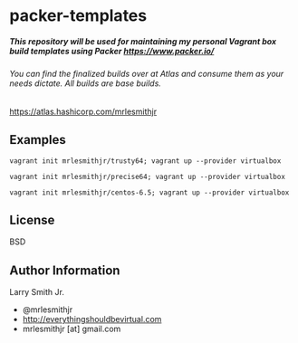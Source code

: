 # packer-templates
##### This repository will be used for maintaining my personal Vagrant box build templates using Packer https://www.packer.io/
###### You can find the finalized builds over at Atlas and consume them as your needs dictate. All builds are base builds.

https://atlas.hashicorp.com/mrlesmithjr

Examples
-------
````
vagrant init mrlesmithjr/trusty64; vagrant up --provider virtualbox
````
````
vagrant init mrlesmithjr/precise64; vagrant up --provider virtualbox
````
````
vagrant init mrlesmithjr/centos-6.5; vagrant up --provider virtualbox
````

License
-------

BSD

Author Information
------------------

Larry Smith Jr.
- @mrlesmithjr
- http://everythingshouldbevirtual.com
- mrlesmithjr [at] gmail.com
